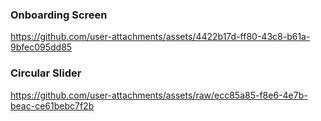 ### Onboarding Screen

https://github.com/user-attachments/assets/4422b17d-ff80-43c8-b61a-9bfec095dd85

### Circular Slider

https://github.com/user-attachments/assets/raw/ecc85a85-f8e6-4e7b-beac-ce61bebc7f2b
